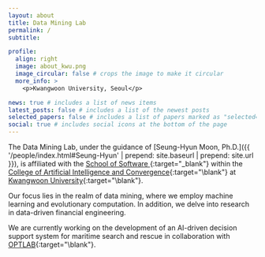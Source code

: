 ```yaml
---
layout: about
title: Data Mining Lab 
permalink: /
subtitle: 

profile:
  align: right
  image: about_kwu.png
  image_circular: false # crops the image to make it circular
  more_info: >
    <p>Kwangwoon University, Seoul</p>

news: true # includes a list of news items
latest_posts: false # includes a list of the newest posts
selected_papers: false # includes a list of papers marked as "selected={true}"
social: true # includes social icons at the bottom of the page
---
```


The Data Mining Lab, under the guidance of [Seung-Hyun Moon, Ph.D.]({{ '/people/index.html#Seung-Hyun' | prepend: site.baseurl | prepend: site.url }}), is affiliated with the [School of Software ](https://www.kw.ac.kr/en/univ/electronic05_1.jsp){:target="\_blank"} within the [College of Artificial Intelligence and Convergence](https://www.kw.ac.kr/en/univ/Software_glance.jsp){:target="\blank"} at [Kwangwoon University](https://www.kw.ac.kr/en/){:target="\blank"}.

Our focus lies in the realm of data mining, where we employ machine learning and evolutionary computation. In addition, we delve into research in data-driven financial engineering.

We are currently working on the development of an AI-driven decision support system for maritime search and rescue in collaboration with [OPTLAB](https://kwoptlab.kr){:target="\blank"}.
